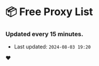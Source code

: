# :package: Free Proxy List
### Updated every 15 minutes.

- Last updated: `2024-08-03 19:20`

:heart:
